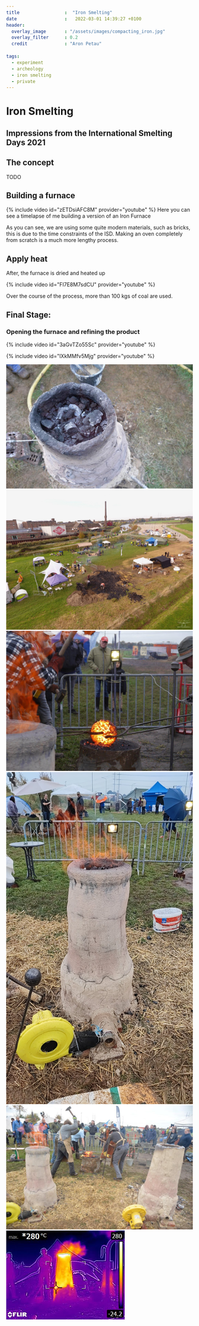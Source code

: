 ```yaml
---
title                 :  "Iron Smelting"
date                  :   2022-03-01 14:39:27 +0100
header:
  overlay_image       : "/assets/images/compacting_iron.jpg"
  overlay_filter      : 0.2
  credit              : "Aron Petau"

tags:
  - experiment
  - archeology
  - iron smelting
  - private
---
```


# Iron Smelting
## Impressions from the International Smelting Days 2021

## The concept
TODO

## Building a furnace

{% include video id="zETDsiAFC8M" provider="youtube" %}
Here you can see a timelapse of me building a version of an Iron Furnace

As you can see, we are using some quite modern materials, such as bricks, this is due to the time constraints of the ISD. Making an oven completely from scratch is a much more lengthy process.

## Apply heat
After, the furnace is dried and heated up

{% include video id="FI7E8M7sdCU" provider="youtube" %}

Over the course of the process, more than 100 kgs of coal are used.

## Final Stage: 
### Opening the furnace and refining the product

{% include video id="3aGvTZo55Sc" provider="youtube" %}


{% include video id="lXkMMfv5Mjg" provider="youtube" %}


![tashi gang](/assets/images/coal_furnace.jpg)
![tashi gang](/assets/images/isd_drone.jpg)
![tashi gang](/assets/images/iron_result.jpg)
![tashi gang](/assets/images/burning_furnace.jpg)
![tashi gang](/assets/images/compacting_iron.jpg)
![tashi gang](/assets/images/flir_furnace.jpg)